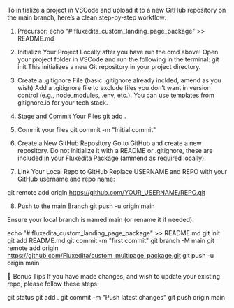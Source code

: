 To initialize a project in VSCode and upload it to a new GitHub repository on the main branch, here’s a clean step-by-step workflow:

1. Precursor:
echo "# fluxedita_custom_landing_page_package" >> README.md

2. Initialize Your Project Locally after you have run the cmd above!
Open your project folder in VSCode and run the following in the terminal:
git init
This initializes a new Git repository in your project directory.

3. Create a .gitignore File (basic .gitignore already inclded, amend as you wish)
Add a .gitignore file to exclude files you don’t want in version control (e.g., node_modules, .env, etc.). You can use templates from gitignore.io for your tech stack.

4. Stage and Commit Your Files
git add .

5.  Commit your files
git commit -m "Initial commit"

6. Create a New GitHub Repository
Go to GitHub and create a new repository. Do not initialize it with a README or .gitignore, these are included in your Fluxedita Package (ammend as required locally).

7. Link Your Local Repo to GitHub
Replace USERNAME and REPO with your GitHub username and repo name:

git remote add origin https://github.com/YOUR_USERNAME/REPO.git

8. Push to the main Branch
git push -u origin main

Ensure your local branch is named main (or rename it if needed):

echo "# fluxedita_custom_landing_page_package" >> README.md
git init
git add README.md
git commit -m "first commit"
git branch -M main
git remote add origin https://github.com/Fluxedita/custom_multipage_package.git
git push -u origin main

🧠 Bonus Tips
If you have made changes, and wish to update your existing repo, please follow these steps:

git status
git add .
git commit -m "Push latest changes"
git push origin main